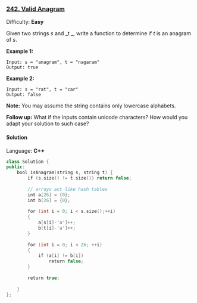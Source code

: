 ### [242\. Valid Anagram](https://leetcode.com/problems/valid-anagram/)

Difficulty: **Easy**


Given two strings _s_ and _t _, write a function to determine if _t_ is an anagram of _s_.

**Example 1:**

```
Input: s = "anagram", t = "nagaram"
Output: true
```

**Example 2:**

```
Input: s = "rat", t = "car"
Output: false
```

**Note:**
You may assume the string contains only lowercase alphabets.

**Follow up:**
What if the inputs contain unicode characters? How would you adapt your solution to such case?


#### Solution

Language: **C++**

```c++
class Solution {
public:
    bool isAnagram(string s, string t) {
        if (s.size() != t.size()) return false;
        
        // arrays act like hash tables
        int a[26] = {0};
        int b[26] = {0};
        
        for (int i = 0; i < s.size();++i)
        {
            a[s[i]-'a']++;
            b[t[i]-'a']++;
        }
        
        for (int i = 0; i < 26; ++i)
        {
            if (a[i] != b[i])
                return false;
        }
        
        return true;
    
    }
};
```
